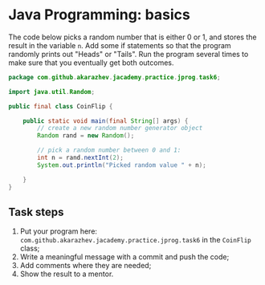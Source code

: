 # Java Programming: basics

The code below picks a random number that is either 0 or 1, and stores the result in the variable `n`. 
Add some if statements so that the program randomly prints out "Heads" or "Tails". Run the program several times 
to make sure that you eventually get both outcomes.

```java
package com.github.akarazhev.jacademy.practice.jprog.task6;

import java.util.Random;

public final class CoinFlip {

    public static void main(final String[] args) {
        // create a new random number generator object
        Random rand = new Random();

        // pick a random number between 0 and 1:
        int n = rand.nextInt(2);
        System.out.println("Picked random value " + n);

    }
}
```

## Task steps

1. Put your program here: `com.github.akarazhev.jacademy.practice.jprog.task6` in the `CoinFlip` class;
2. Write a meaningful message with a commit and push the code;
3. Add comments where they are needed;
4. Show the result to a mentor.
